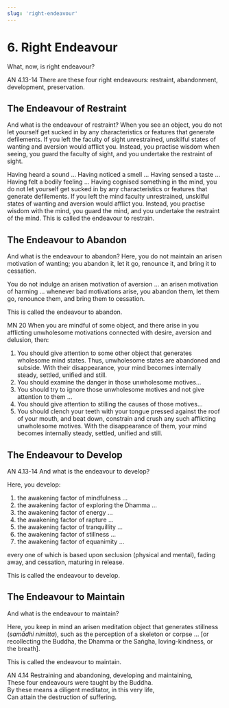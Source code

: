 ```yaml
---
slug: 'right-endeavour'
---
```


# 6. Right Endeavour

What, now, is right endeavour?

<span className="sutta-ref">AN 4.13-14</span> There are these four right endeavours: restraint, abandonment, development, preservation.

## The Endeavour of Restraint

And what is the endeavour of restraint? When you see an object, you do not let yourself get sucked in by any characteristics or features that generate defilements. If you left the faculty of sight unrestrained, unskilful states of wanting and aversion would afflict you. Instead, you practise wisdom when seeing, you guard the faculty of sight, and you undertake the restraint of sight.

Having heard a sound … Having noticed a smell … Having sensed a taste … Having felt a bodily feeling … Having cognised something in the mind, you do not let yourself get sucked in by any characteristics or features that generate defilements. If you left the mind faculty unrestrained, unskilful states of wanting and aversion would afflict you. Instead, you practise wisdom with the mind, you guard the mind, and you undertake the restraint of the mind. This is called the endeavour to restrain.

## The Endeavour to Abandon

And what is the endeavour to abandon? Here, you do not maintain an arisen motivation of wanting; you abandon it, let it go, renounce it, and bring it to cessation.

You do not indulge an arisen motivation of aversion … an arisen motivation of harming … whenever bad motivations arise, you abandon them, let them go, renounce them, and bring them to cessation.

This is called the endeavour to abandon.

<span className="sutta-ref">MN 20</span> When you are mindful of some object, and there arise in you afflicting unwholesome motivations connected with desire, aversion and delusion, then:

1. You should give attention to some other object that generates wholesome mind states. Thus, unwholesome states are abandoned and subside. With their disappearance, your mind becomes internally steady, settled, unified and still.
1. You should examine the danger in those unwholesome motives…
1. You should try to ignore those unwholesome motives and not give attention to them …
1. You should give attention to stilling the causes of those motives…
1. You should clench your teeth with your tongue pressed against the roof of your mouth, and beat down, constrain and crush any such afflicting unwholesome motives. With the disappearance of them, your mind becomes internally steady, settled, unified and still.

## The Endeavour to Develop

<span className="sutta-ref">AN 4.13-14</span> And what is the endeavour to develop?

Here, you develop:

1. the awakening factor of mindfulness …
1. the awakening factor of exploring the Dhamma …
1. the awakening factor of energy …
1. the awakening factor of rapture …
1. the awakening factor of tranquillity …
1. the awakening factor of stillness …
1. the awakening factor of equanimity …

every one of which is based upon seclusion (physical and mental), fading away, and cessation, maturing in release.

This is called the endeavour to develop.

## The Endeavour to Maintain

And what is the endeavour to maintain?

Here, you keep in mind an arisen meditation object that generates stillness (_samādhi nimitta_), such as the perception of a skeleton or corpse … \[or recollecting the Buddha, the Dhamma or the Saṅgha, loving-kindness, or the breath].

This is called the endeavour to maintain.

<span className="sutta-ref">AN 4.14</span> Restraining and abandoning, developing and maintaining,<br />
These four endeavours were taught by the Buddha.<br />
By these means a diligent meditator, in this very life,<br />
Can attain the destruction of suffering.
